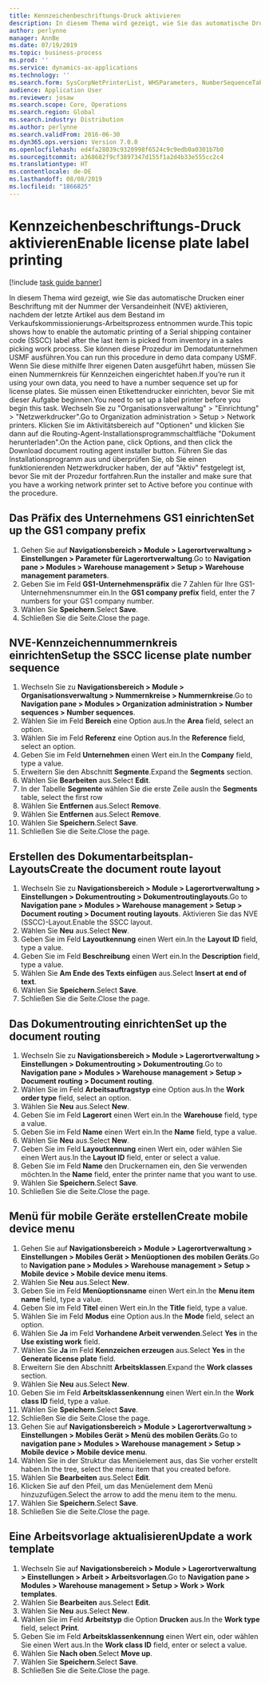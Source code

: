 ```yaml
---
title: Kennzeichenbeschriftungs-Druck aktivieren
description: In diesem Thema wird gezeigt, wie Sie das automatische Drucken einer Beschriftung mit der Nummer der Versandeinheit (NVE) aktivieren, nachdem der letzte Artikel aus dem Bestand im Verkaufskommissionierungs-Arbeitsprozess entnommen wurde.
author: perlynne
manager: AnnBe
ms.date: 07/19/2019
ms.topic: business-process
ms.prod: ''
ms.service: dynamics-ax-applications
ms.technology: ''
ms.search.form: SysCorpNetPrinterList, WHSParameters, NumberSequenceTableListPage, NumberSequenceDetails, WHSDocumentRoutingLayout, WHSDocumentRouting, WHSRFMenuItem, WHSRFMenu, WHSWorkTemplateTable
audience: Application User
ms.reviewer: josaw
ms.search.scope: Core, Operations
ms.search.region: Global
ms.search.industry: Distribution
ms.author: perlynne
ms.search.validFrom: 2016-06-30
ms.dyn365.ops.version: Version 7.0.0
ms.openlocfilehash: ed4fa28039c9320998f6524c9c9edb0a0301b7b0
ms.sourcegitcommit: a368682f9cf3897347d155f1a2d4b33e555cc2c4
ms.translationtype: HT
ms.contentlocale: de-DE
ms.lasthandoff: 08/08/2019
ms.locfileid: "1866825"
---
```

# <a name="enable-license-plate-label-printing"></a><span data-ttu-id="664d5-103">Kennzeichenbeschriftungs-Druck aktivieren</span><span class="sxs-lookup"><span data-stu-id="664d5-103">Enable license plate label printing</span></span>

[!include [task guide banner](../../includes/task-guide-banner.md)]

<span data-ttu-id="664d5-104">In diesem Thema wird gezeigt, wie Sie das automatische Drucken einer Beschriftung mit der Nummer der Versandeinheit (NVE) aktivieren, nachdem der letzte Artikel aus dem Bestand im Verkaufskommissionierungs-Arbeitsprozess entnommen wurde.</span><span class="sxs-lookup"><span data-stu-id="664d5-104">This topic shows how to enable the automatic printing of a Serial shipping container code (SSCC) label after the last item is picked from inventory in a sales picking work process.</span></span> <span data-ttu-id="664d5-105">Sie können diese Prozedur im Demodatunternehmen USMF ausführen.</span><span class="sxs-lookup"><span data-stu-id="664d5-105">You can run this procedure in demo data company USMF.</span></span> <span data-ttu-id="664d5-106">Wenn Sie diese mithilfe Ihrer eigenen Daten ausgeführt haben, müssen Sie einen Nummernkreis für Kennzeichen eingerichtet haben.</span><span class="sxs-lookup"><span data-stu-id="664d5-106">If you’re run it using your own data, you need to have a number sequence set up for license plates.</span></span> <span data-ttu-id="664d5-107">Sie müssen einen Etikettendrucker einrichten, bevor Sie mit dieser Aufgabe beginnen.</span><span class="sxs-lookup"><span data-stu-id="664d5-107">You need to set up a label printer before you begin this task.</span></span> <span data-ttu-id="664d5-108">Wechseln Sie zu "Organisationsverwaltung" > "Einrichtung" > "Netzwerkdrucker".</span><span class="sxs-lookup"><span data-stu-id="664d5-108">Go to Organization administration > Setup > Network printers.</span></span> <span data-ttu-id="664d5-109">Klicken Sie im Aktivitätsbereich auf "Optionen" und klicken Sie dann auf die Routing-Agent-Installationsprogrammschaltfläche "Dokument herunterladen".</span><span class="sxs-lookup"><span data-stu-id="664d5-109">On the Action pane, click Options, and then click the Download document routing agent installer button.</span></span> <span data-ttu-id="664d5-110">Führen Sie das Installationsprogramm aus und überprüfen Sie, ob Sie einen funktionierenden Netzwerkdrucker haben, der auf "Aktiv" festgelegt ist, bevor Sie mit der Prozedur fortfahren.</span><span class="sxs-lookup"><span data-stu-id="664d5-110">Run the installer and make sure that you have a working network printer set to Active before you continue with the procedure.</span></span>


## <a name="set-up-the-gs1-company-prefix"></a><span data-ttu-id="664d5-111">Das Präfix des Unternehmens GS1 einrichten</span><span class="sxs-lookup"><span data-stu-id="664d5-111">Set up the GS1 company prefix</span></span>
1. <span data-ttu-id="664d5-112">Gehen Sie auf **Navigationsbereich > Module > Lagerortverwaltung > Einstellungen > Parameter für Lagerortverwaltung**.</span><span class="sxs-lookup"><span data-stu-id="664d5-112">Go to **Navigation pane > Modules > Warehouse management > Setup > Warehouse management parameters**.</span></span>
2. <span data-ttu-id="664d5-113">Geben Sie im Feld **GS1-Unternehmenspräfix** die 7 Zahlen für Ihre GS1-Unternehmensnummer ein.</span><span class="sxs-lookup"><span data-stu-id="664d5-113">In the **GS1 company prefix** field, enter the 7 numbers for your GS1 company number.</span></span>
3. <span data-ttu-id="664d5-114">Wählen Sie **Speichern**.</span><span class="sxs-lookup"><span data-stu-id="664d5-114">Select **Save**.</span></span>
4. <span data-ttu-id="664d5-115">Schließen Sie die Seite.</span><span class="sxs-lookup"><span data-stu-id="664d5-115">Close the page.</span></span>

## <a name="setup-the-sscc-license-plate-number-sequence"></a><span data-ttu-id="664d5-116">NVE-Kennzeichennummernkreis einrichten</span><span class="sxs-lookup"><span data-stu-id="664d5-116">Setup the SSCC license plate number sequence</span></span>
1. <span data-ttu-id="664d5-117">Wechseln Sie zu **Navigationsbereich > Module > Organisationsverwaltung > Nummernkreise > Nummernkreise**.</span><span class="sxs-lookup"><span data-stu-id="664d5-117">Go to **Navigation pane > Modules > Organization administration > Number sequences > Number sequences**.</span></span>
2. <span data-ttu-id="664d5-118">Wählen Sie im Feld **Bereich** eine Option aus.</span><span class="sxs-lookup"><span data-stu-id="664d5-118">In the **Area** field, select an option.</span></span>
3. <span data-ttu-id="664d5-119">Wählen Sie im Feld **Referenz** eine Option aus.</span><span class="sxs-lookup"><span data-stu-id="664d5-119">In the **Reference** field, select an option.</span></span>
4. <span data-ttu-id="664d5-120">Geben Sie im Feld **Unternehmen** einen Wert ein.</span><span class="sxs-lookup"><span data-stu-id="664d5-120">In the **Company** field, type a value.</span></span>
5. <span data-ttu-id="664d5-121">Erweitern Sie den Abschnitt **Segmente**.</span><span class="sxs-lookup"><span data-stu-id="664d5-121">Expand the **Segments** section.</span></span>
6. <span data-ttu-id="664d5-122">Wählen Sie **Bearbeiten** aus.</span><span class="sxs-lookup"><span data-stu-id="664d5-122">Select **Edit**.</span></span>
7. <span data-ttu-id="664d5-123">In der Tabelle **Segmente** wählen Sie die erste Zeile aus</span><span class="sxs-lookup"><span data-stu-id="664d5-123">In the **Segments** table, select the first row</span></span>
8. <span data-ttu-id="664d5-124">Wählen Sie **Entfernen** aus.</span><span class="sxs-lookup"><span data-stu-id="664d5-124">Select **Remove**.</span></span>
9. <span data-ttu-id="664d5-125">Wählen Sie **Entfernen** aus.</span><span class="sxs-lookup"><span data-stu-id="664d5-125">Select **Remove**.</span></span>
10. <span data-ttu-id="664d5-126">Wählen Sie **Speichern**.</span><span class="sxs-lookup"><span data-stu-id="664d5-126">Select **Save**.</span></span>
11. <span data-ttu-id="664d5-127">Schließen Sie die Seite.</span><span class="sxs-lookup"><span data-stu-id="664d5-127">Close the page.</span></span>

## <a name="create-the-document-route-layout"></a><span data-ttu-id="664d5-128">Erstellen des Dokumentarbeitsplan-Layouts</span><span class="sxs-lookup"><span data-stu-id="664d5-128">Create the document route layout</span></span>
1. <span data-ttu-id="664d5-129">Wechseln Sie zu **Navigationsbereich > Module > Lagerortverwaltung > Einstellungen > Dokumentrouting > Dokumentroutinglayouts**.</span><span class="sxs-lookup"><span data-stu-id="664d5-129">Go to **Navigation pane > Modules > Warehouse management > Setup > Document routing > Document routing layouts**.</span></span> <span data-ttu-id="664d5-130">Aktivieren Sie das NVE (SSCC)-Layout.</span><span class="sxs-lookup"><span data-stu-id="664d5-130">Enable the SSCC layout.</span></span>  
2. <span data-ttu-id="664d5-131">Wählen Sie **Neu** aus.</span><span class="sxs-lookup"><span data-stu-id="664d5-131">Select **New**.</span></span>
3. <span data-ttu-id="664d5-132">Geben Sie im Feld **Layoutkennung** einen Wert ein.</span><span class="sxs-lookup"><span data-stu-id="664d5-132">In the **Layout ID** field, type a value.</span></span>
4. <span data-ttu-id="664d5-133">Geben Sie im Feld **Beschreibung** einen Wert ein.</span><span class="sxs-lookup"><span data-stu-id="664d5-133">In the **Description** field, type a value.</span></span>
5. <span data-ttu-id="664d5-134">Wählen Sie **Am Ende des Texts einfügen** aus.</span><span class="sxs-lookup"><span data-stu-id="664d5-134">Select **Insert at end of text**.</span></span>
6. <span data-ttu-id="664d5-135">Wählen Sie **Speichern**.</span><span class="sxs-lookup"><span data-stu-id="664d5-135">Select **Save**.</span></span>
7. <span data-ttu-id="664d5-136">Schließen Sie die Seite.</span><span class="sxs-lookup"><span data-stu-id="664d5-136">Close the page.</span></span>

## <a name="set-up-the-document-routing"></a><span data-ttu-id="664d5-137">Das Dokumentrouting einrichten</span><span class="sxs-lookup"><span data-stu-id="664d5-137">Set up the document routing</span></span>
1. <span data-ttu-id="664d5-138">Wechseln Sie zu **Navigationsbereich > Module > Lagerortverwaltung > Einstellungen > Dokumentrouting > Dokumentrouting**.</span><span class="sxs-lookup"><span data-stu-id="664d5-138">Go to **Navigation pane > Modules > Warehouse management > Setup > Document routing > Document routing**.</span></span>
2. <span data-ttu-id="664d5-139">Wählen Sie im Feld **Arbeitsauftragstyp** eine Option aus.</span><span class="sxs-lookup"><span data-stu-id="664d5-139">In the **Work order type** field, select an option.</span></span>
3. <span data-ttu-id="664d5-140">Wählen Sie **Neu** aus.</span><span class="sxs-lookup"><span data-stu-id="664d5-140">Select **New**.</span></span>
4. <span data-ttu-id="664d5-141">Geben Sie im Feld **Lagerort** einen Wert ein.</span><span class="sxs-lookup"><span data-stu-id="664d5-141">In the **Warehouse** field, type a value.</span></span>
5. <span data-ttu-id="664d5-142">Geben Sie im Feld **Name** einen Wert ein.</span><span class="sxs-lookup"><span data-stu-id="664d5-142">In the **Name** field, type a value.</span></span>
6. <span data-ttu-id="664d5-143">Wählen Sie **Neu** aus.</span><span class="sxs-lookup"><span data-stu-id="664d5-143">Select **New**.</span></span>
7. <span data-ttu-id="664d5-144">Geben Sie im Feld **Layoutkennung** einen Wert ein, oder wählen Sie einen Wert aus.</span><span class="sxs-lookup"><span data-stu-id="664d5-144">In the **Layout ID** field, enter or select a value.</span></span>
8. <span data-ttu-id="664d5-145">Geben Sie im Feld **Name** den Druckernamen ein, den Sie verwenden möchten.</span><span class="sxs-lookup"><span data-stu-id="664d5-145">In the **Name** field, enter the printer name that you want to use.</span></span>
9. <span data-ttu-id="664d5-146">Wählen Sie **Speichern**.</span><span class="sxs-lookup"><span data-stu-id="664d5-146">Select **Save**.</span></span>
10. <span data-ttu-id="664d5-147">Schließen Sie die Seite.</span><span class="sxs-lookup"><span data-stu-id="664d5-147">Close the page.</span></span>

## <a name="create-mobile-device-menu"></a><span data-ttu-id="664d5-148">Menü für mobile Geräte erstellen</span><span class="sxs-lookup"><span data-stu-id="664d5-148">Create mobile device menu</span></span>
1. <span data-ttu-id="664d5-149">Gehen Sie auf **Navigationsbereich > Module > Lagerortverwaltung > Einstellungen > Mobiles Gerät > Menüoptionen des mobilen Geräts**.</span><span class="sxs-lookup"><span data-stu-id="664d5-149">Go to **Navigation pane > Modules > Warehouse management > Setup > Mobile device > Mobile device menu items**.</span></span>
2. <span data-ttu-id="664d5-150">Wählen Sie **Neu** aus.</span><span class="sxs-lookup"><span data-stu-id="664d5-150">Select **New**.</span></span>
3. <span data-ttu-id="664d5-151">Geben Sie im Feld **Menüoptionsname** einen Wert ein.</span><span class="sxs-lookup"><span data-stu-id="664d5-151">In the **Menu item name** field, type a value.</span></span>
4. <span data-ttu-id="664d5-152">Geben Sie im Feld **Titel** einen Wert ein.</span><span class="sxs-lookup"><span data-stu-id="664d5-152">In the **Title** field, type a value.</span></span>
5. <span data-ttu-id="664d5-153">Wählen Sie im Feld **Modus** eine Option aus.</span><span class="sxs-lookup"><span data-stu-id="664d5-153">In the **Mode** field, select an option.</span></span>
6. <span data-ttu-id="664d5-154">Wählen Sie **Ja** im Feld **Vorhandene Arbeit verwenden**.</span><span class="sxs-lookup"><span data-stu-id="664d5-154">Select **Yes** in the **Use existing work** field.</span></span>
7. <span data-ttu-id="664d5-155">Wählen Sie **Ja** im Feld **Kennzeichen erzeugen** aus.</span><span class="sxs-lookup"><span data-stu-id="664d5-155">Select **Yes** in the **Generate license plate** field.</span></span>
8. <span data-ttu-id="664d5-156">Erweitern Sie den Abschnitt **Arbeitsklassen**.</span><span class="sxs-lookup"><span data-stu-id="664d5-156">Expand the **Work classes** section.</span></span>
9. <span data-ttu-id="664d5-157">Wählen Sie **Neu** aus.</span><span class="sxs-lookup"><span data-stu-id="664d5-157">Select **New**.</span></span>
10. <span data-ttu-id="664d5-158">Geben Sie im Feld **Arbeitsklassenkennung** einen Wert ein.</span><span class="sxs-lookup"><span data-stu-id="664d5-158">In the **Work class ID** field, type a value.</span></span>
11. <span data-ttu-id="664d5-159">Wählen Sie **Speichern**.</span><span class="sxs-lookup"><span data-stu-id="664d5-159">Select **Save**.</span></span>
12. <span data-ttu-id="664d5-160">Schließen Sie die Seite.</span><span class="sxs-lookup"><span data-stu-id="664d5-160">Close the page.</span></span>
13. <span data-ttu-id="664d5-161">Gehen Sie auf **Navigationsbereich > Module > Lagerortverwaltung > Einstellungen > Mobiles Gerät > Menü des mobilen Geräts**.</span><span class="sxs-lookup"><span data-stu-id="664d5-161">Go to **navigation pane > Modules > Warehouse management > Setup > Mobile device > Mobile device menu**.</span></span>
14. <span data-ttu-id="664d5-162">Wählen Sie in der Struktur das Menüelement aus, das Sie vorher erstellt haben.</span><span class="sxs-lookup"><span data-stu-id="664d5-162">In the tree, select the menu item that you created before.</span></span>
15. <span data-ttu-id="664d5-163">Wählen Sie **Bearbeiten** aus.</span><span class="sxs-lookup"><span data-stu-id="664d5-163">Select **Edit**.</span></span>
16. <span data-ttu-id="664d5-164">Klicken Sie auf den Pfeil, um das Menüelement dem Menü hinzuzufügen.</span><span class="sxs-lookup"><span data-stu-id="664d5-164">Select the arrow to add the menu item to the menu.</span></span>
17. <span data-ttu-id="664d5-165">Wählen Sie **Speichern**.</span><span class="sxs-lookup"><span data-stu-id="664d5-165">Select **Save**.</span></span>
18. <span data-ttu-id="664d5-166">Schließen Sie die Seite.</span><span class="sxs-lookup"><span data-stu-id="664d5-166">Close the page.</span></span>

## <a name="update-a-work-template"></a><span data-ttu-id="664d5-167">Eine Arbeitsvorlage aktualisieren</span><span class="sxs-lookup"><span data-stu-id="664d5-167">Update a work template</span></span>
1. <span data-ttu-id="664d5-168">Wechseln Sie auf **Navigationsbereich > Module > Lagerortverwaltung > Einstellungen > Arbeit > Arbeitsvorlagen**.</span><span class="sxs-lookup"><span data-stu-id="664d5-168">Go to **Navigation pane > Modules > Warehouse management > Setup > Work > Work templates**.</span></span>
2. <span data-ttu-id="664d5-169">Wählen Sie **Bearbeiten** aus.</span><span class="sxs-lookup"><span data-stu-id="664d5-169">Select **Edit**.</span></span>
3. <span data-ttu-id="664d5-170">Wählen Sie **Neu** aus.</span><span class="sxs-lookup"><span data-stu-id="664d5-170">Select **New**.</span></span>
4. <span data-ttu-id="664d5-171">Wählen Sie im Feld **Arbeitstyp** die Option **Drucken** aus.</span><span class="sxs-lookup"><span data-stu-id="664d5-171">In the **Work type** field, select **Print**.</span></span>
5. <span data-ttu-id="664d5-172">Geben Sie im Feld **Arbeitsklassenkennung** einen Wert ein, oder wählen Sie einen Wert aus.</span><span class="sxs-lookup"><span data-stu-id="664d5-172">In the **Work class ID** field, enter or select a value.</span></span>
6. <span data-ttu-id="664d5-173">Wählen Sie **Nach oben**.</span><span class="sxs-lookup"><span data-stu-id="664d5-173">Select **Move up**.</span></span>
7. <span data-ttu-id="664d5-174">Wählen Sie **Speichern**.</span><span class="sxs-lookup"><span data-stu-id="664d5-174">Select **Save**.</span></span>
8. <span data-ttu-id="664d5-175">Schließen Sie die Seite.</span><span class="sxs-lookup"><span data-stu-id="664d5-175">Close the page.</span></span>

